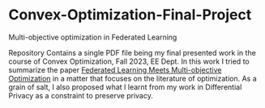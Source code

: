 # Convex-Optimization-Final-Project
Multi-objective optimization in Federated Learning

Repository Contains a single PDF file being my final presented work in the course of Convex Optimization, Fall 2023, EE Dept.
In this work I tried to summarize the paper [Federated Learning Meets Multi-objective Optimization]([url](https://arxiv.org/abs/2006.11489)https://arxiv.org/abs/2006.11489) in a matter that focuses on the literature of optimization. As a grain of salt, I also proposed what I learnt from my work in Differential Privacy as a constraint to preserve privacy.
